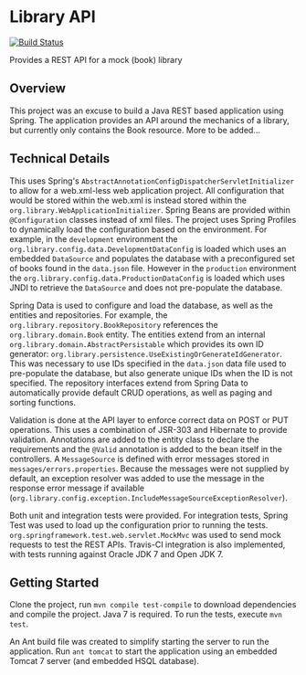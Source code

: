 # Library API #

[![Build Status](https://api.travis-ci.org/DylanTS/library-api.png)](https://api.travis-ci.org/DylanTS/library-api.png)

Provides a REST API for a mock (book) library

## Overview ##

This project was an excuse to build a Java REST based application using Spring.  The application provides an API around
the mechanics of a library, but currently only contains the Book resource.  More to be added...

## Technical Details ##

This uses Spring's <code>AbstractAnnotationConfigDispatcherServletInitializer</code> to allow for a web.xml-less web
application project.  All configuration that would be stored within the web.xml is instead stored within the
<code>org.library.WebApplicationInitializer</code>.  Spring Beans are provided within <code>@Configuration</code>
classes instead of xml files.  The project uses Spring Profiles to dynamically load the configuration based on the
environment.  For example, in the <code>development</code> environment the
<code>org.library.config.data.DevelopmentDataConfig</code> is loaded which uses an embedded <code>DataSource</code>
and populates the database with a preconfigured set of books found in the <code>data.json</code> file.  However
in the <code>production</code> environment the <code>org.library.config.data.ProductionDataConfig</code> is loaded
which uses JNDI to retrieve the <code>DataSource</code> and does not pre-populate the database.

Spring Data is used to configure and load the database, as well as the entities and repositories.  For example,
the <code>org.library.repository.BookRepository</code> references the <code>org.library.domain.Book</code> entity.
The entities extend from an internal <code>org.library.domain.AbstractPersistable</code> which provides its own
ID generator: <code>org.library.persistence.UseExistingOrGenerateIdGenerator</code>.  This was necessary to use IDs
specified in the <code>data.json</code> data file used to pre-populate the database, but also generate unique IDs
when the ID is not specified.  The repository interfaces extend from Spring Data to automatically provide default
CRUD operations, as well as paging and sorting functions.

Validation is done at the API layer to enforce correct data on POST or PUT operations.  This uses a combination of
JSR-303 and Hibernate to provide validation.  Annotations are added to the entity class to declare the requirements
and the <code>@Valid</code> annotation is added to the bean itself in the controllers.  A <code>MessageSource</code>
is defined with error messages stored in <code>messages/errors.properties</code>.  Because the messages were not
supplied by default, an exception resolver was added to use the message in the response error message if available
(<code>org.library.config.exception.IncludeMessageSourceExceptionResolver</code>).

Both unit and integration tests were provided.  For integration tests, Spring Test was used to load up the configuration
prior to running the tests.  <code>org.springframework.test.web.servlet.MockMvc</code> was used to send mock
requests to test the REST APIs.  Travis-CI integration is also implemented, with tests running against Oracle JDK 7
and Open JDK 7.

## Getting Started ##

Clone the project, run <code>mvn compile test-compile</code> to download dependencies and compile the project.
Java 7 is required.  To run the tests, execute <code>mvn test</code>.

An Ant build file was created to simplify starting the server to run the application.  Run <code>ant tomcat</code>
to start the application using an embedded Tomcat 7 server (and embedded HSQL database).
